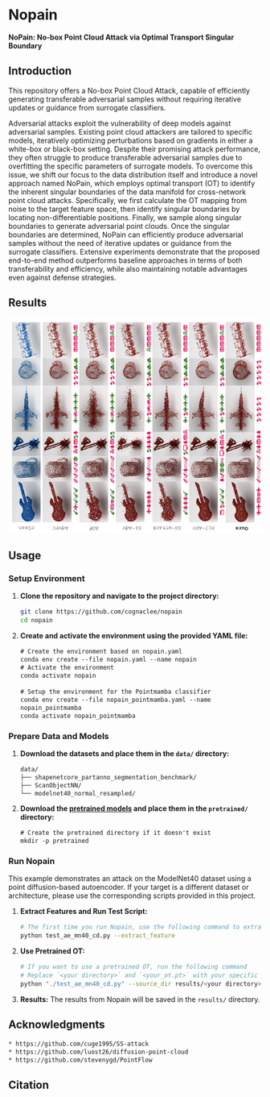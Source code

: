 # Nopain
**NoPain: No-box Point Cloud Attack via Optimal Transport Singular Boundary**


## Introduction
This repository offers a No-box Point Cloud Attack, capable of efficiently generating transferable adversarial samples without requiring iterative updates or guidance from surrogate classifiers.

Adversarial attacks exploit the vulnerability of deep models against adversarial samples. Existing point cloud attackers are tailored to specific models, iteratively optimizing perturbations based on gradients in either a white-box or black-box setting. Despite their promising attack performance, they often struggle to produce transferable adversarial samples due to overfitting the specific parameters of surrogate models. To overcome this issue, we shift our focus to the data distribution itself and introduce a novel approach named NoPain, which employs optimal transport (OT) to identify the inherent singular boundaries of the data manifold for cross-network point cloud attacks. Specifically, we first calculate the OT mapping from noise to the target feature space, then identify singular boundaries by locating non-differentiable positions. Finally, we sample along singular boundaries to generate adversarial point clouds. Once the singular boundaries are determined, NoPain can efficiently produce adversarial samples without the need of iterative updates or guidance from the surrogate classifiers. Extensive experiments demonstrate that the proposed end-to-end method outperforms baseline approaches in terms of both transferability and efficiency, while also maintaining notable advantages even against defense strategies.

## Results

![49_0_adver_xbox.obj_00.png](png/results.png)

## Usage

### Setup Environment


1. **Clone the repository and navigate to the project directory:**

   ```bash
   git clone https://github.com/cognaclee/nopain
   cd nopain
   ```
2. **Create and activate the environment using the provided YAML file:**
	```
	# Create the environment based on nopain.yaml
	conda env create --file nopain.yaml --name nopain
	# Activate the environment
	conda activate nopain

	# Setup the environment for the Pointmamba classifier
	conda env create --file nopain_pointmamba.yaml --name nopain_pointmamba
	conda activate nopain_pointmamba
	```

### Prepare Data and Models

1. **Download the datasets and place them in the `data/` directory:**

	```
	data/
	├── shapenetcore_partanno_segmentation_benchmark/
	├── ScanObjectNN/
	└── modelnet40_normal_resampled/
	```
2. **Download the [pretrained models](https://drive.google.com/drive/folders/1K0i1Q-77maDBT03fSGRQzHXA1bvgNSD5?usp=drive_link) and place them in the `pretrained/` directory:**
	```
	# Create the pretrained directory if it doesn't exist
	mkdir -p pretrained
	```

### Run Nopain
This example demonstrates an attack on the ModelNet40 dataset using a point diffusion-based autoencoder. If your target is a different dataset or architecture, please use the corresponding scripts provided in this project.
1. **Extract Features and Run Test Script:**
	```bash
	# The first time you run Nopain, use the following command to extract features
	python test_ae_mn40_cd.py --extract_feature
	```
2. **Use Pretrained OT:**
	```bash
	# If you want to use a pretrained OT, run the following command
	# Replace `<your directory>` and `<your_ot.pt>` with your specific paths
	python "./test_ae_mn40_cd.py" --source_dir results/<your directory>/ --h_name results/<yourdirectory>/ot/<your_ot.pt>
	```
3. **Results:**
The results from Nopain will be saved in the `results/` directory.
## Acknowledgments
```
* https://github.com/cuge1995/SS-attack
* https://github.com/luost26/diffusion-point-cloud
* https://github.com/stevenygd/PointFlow
```


## Citation

```

```
